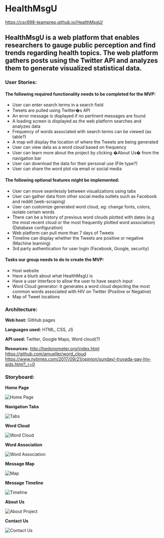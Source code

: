 # HealthMsgU
https://csc698-teamprep.github.io/HealthMsgU/

## HealthMsgU is a web platform that enables researchers to gauge public perception and find trends regarding health topics. The web platform gathers posts using the Twitter API and analyzes them to generate visualized statistical data.

### User Stories:

#### The following required functionality needs to be completed for the MVP:

* User can enter search terms in a search field
* Tweets are pulled using Twitter�s API
* An error message is displayed if no pertinent messages are found
* A loading screen is displayed as the web platform searches and analyzes data
* Frequency of words associated with search terms can be viewed (as table?)
* A map will display the location of where the Tweets are being generated
* User can view data as a word cloud based on frequency
* User can learn more about the project by clicking �About Us� from the navigation bar
* User can download the data for their personal use (File type?)
* User can share the word plot via email or social media

#### The following optional features might be implemented:

* User can move seamlessly between visualizations using tabs
* User can gather data from other social media outlets such as Facebook and reddit (web-scraping)
* User can customize generated word cloud, eg: change fonts, colors, isolate certain words
* There can be a history of previous word clouds plotted with dates (e.g the most recent cloud or the most frequently plotted word association) (Database configuration)
* Web platform can pull more than 7 days of Tweets
* Timeline can display whether the Tweets are positive or negative (Machine learning)
* 3rd party authentication for user login (Facebook, Google, security)

#### Tasks our group needs to do to create the MVP:

* Host website
* Have a blurb about what HealthMsgU is
* Have a user interface to allow the user to have search input
* Word Cloud generator: it generates a word cloud depicting the most common words associated with HIV on Twitter (Positive or Negative)
* Map of Tweet locations

### Architecture:

**Web host:** GitHub pages

**Languages used:** HTML, CSS, JS

**API used:** Twitter, Google Maps, Word cloud(?)

**Resources:**
http://hedonometer.org/index.html
https://github.com/amueller/word_cloud
https://www.nytimes.com/2017/09/21/opinion/sunday/-truvada-gay-hiv-aids.html?_r=0


### Storyboard:

**Home Page**

![Home Page](https://github.com/CSC698-TeamPrep/HealthMsgU/blob/master/Photos/Homepage.PNG)

**Navigation Tabs**

![Tabs](https://github.com/CSC698-TeamPrep/HealthMsgU/blob/master/Photos/Tabs.PNG)

**Word Cloud**

![Word Cloud](https://github.com/CSC698-TeamPrep/HealthMsgU/blob/master/Photos/Wordcloud.PNG)

**Word Association**

![Word Association](https://github.com/CSC698-TeamPrep/HealthMsgU/blob/master/Photos/wordassociation.PNG)

**Message Map**

![Map](https://github.com/CSC698-TeamPrep/HealthMsgU/blob/master/Photos/Map.PNG)

**Message Timeline**

![Timeline](https://github.com/CSC698-TeamPrep/HealthMsgU/blob/master/Photos/Timeline.PNG)

**About Us**

![About Project](https://github.com/CSC698-TeamPrep/HealthMsgU/blob/master/Photos/AboutProject.PNG)

**Contact Us**

![Contact Us](https://github.com/CSC698-TeamPrep/HealthMsgU/blob/master/Photos/Contact_us.PNG)

